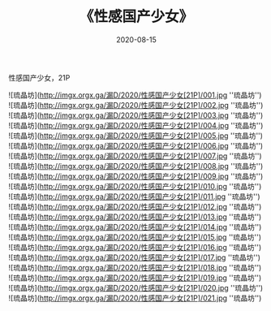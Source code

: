 ﻿---
layout: post
title:  《性感国产少女》
date:   2020-08-15
img: imgx.orgx.ga/漏D/2020/性感国产少女[21P]/000.jpg
categories: [美女, 性感, 泳衣]
---

性感国产少女，21P

![琉晶坊](http://imgx.orgx.ga/漏D/2020/性感国产少女[21P]/001.jpg ''琉晶坊'') <br>
![琉晶坊](http://imgx.orgx.ga/漏D/2020/性感国产少女[21P]/002.jpg ''琉晶坊'') <br>
![琉晶坊](http://imgx.orgx.ga/漏D/2020/性感国产少女[21P]/003.jpg ''琉晶坊'') <br>
![琉晶坊](http://imgx.orgx.ga/漏D/2020/性感国产少女[21P]/004.jpg ''琉晶坊'') <br>
![琉晶坊](http://imgx.orgx.ga/漏D/2020/性感国产少女[21P]/005.jpg ''琉晶坊'') <br>
![琉晶坊](http://imgx.orgx.ga/漏D/2020/性感国产少女[21P]/006.jpg ''琉晶坊'') <br>
![琉晶坊](http://imgx.orgx.ga/漏D/2020/性感国产少女[21P]/007.jpg ''琉晶坊'') <br>
![琉晶坊](http://imgx.orgx.ga/漏D/2020/性感国产少女[21P]/008.jpg ''琉晶坊'') <br>
![琉晶坊](http://imgx.orgx.ga/漏D/2020/性感国产少女[21P]/009.jpg ''琉晶坊'') <br>
![琉晶坊](http://imgx.orgx.ga/漏D/2020/性感国产少女[21P]/010.jpg ''琉晶坊'') <br>
![琉晶坊](http://imgx.orgx.ga/漏D/2020/性感国产少女[21P]/011.jpg ''琉晶坊'') <br>
![琉晶坊](http://imgx.orgx.ga/漏D/2020/性感国产少女[21P]/012.jpg ''琉晶坊'') <br>
![琉晶坊](http://imgx.orgx.ga/漏D/2020/性感国产少女[21P]/013.jpg ''琉晶坊'') <br>
![琉晶坊](http://imgx.orgx.ga/漏D/2020/性感国产少女[21P]/014.jpg ''琉晶坊'') <br>
![琉晶坊](http://imgx.orgx.ga/漏D/2020/性感国产少女[21P]/015.jpg ''琉晶坊'') <br>
![琉晶坊](http://imgx.orgx.ga/漏D/2020/性感国产少女[21P]/016.jpg ''琉晶坊'') <br>
![琉晶坊](http://imgx.orgx.ga/漏D/2020/性感国产少女[21P]/017.jpg ''琉晶坊'') <br>
![琉晶坊](http://imgx.orgx.ga/漏D/2020/性感国产少女[21P]/018.jpg ''琉晶坊'') <br>
![琉晶坊](http://imgx.orgx.ga/漏D/2020/性感国产少女[21P]/019.jpg ''琉晶坊'') <br>
![琉晶坊](http://imgx.orgx.ga/漏D/2020/性感国产少女[21P]/020.jpg ''琉晶坊'') <br>
![琉晶坊](http://imgx.orgx.ga/漏D/2020/性感国产少女[21P]/021.jpg ''琉晶坊'') <br>
